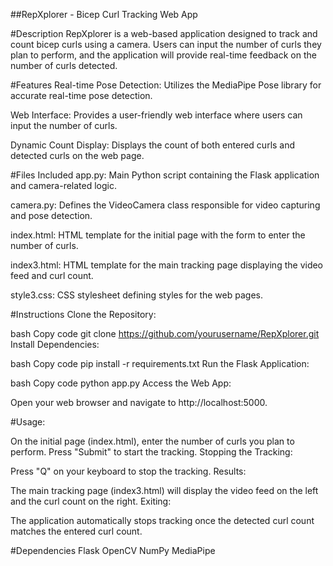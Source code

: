 ##RepXplorer - Bicep Curl Tracking Web App

#Description
RepXplorer is a web-based application designed to track and count bicep curls using a camera. Users can input the number of curls they plan to perform, and the application will provide real-time feedback on the number of curls detected.

#Features
Real-time Pose Detection: Utilizes the MediaPipe Pose library for accurate real-time pose detection.

Web Interface: Provides a user-friendly web interface where users can input the number of curls.

Dynamic Count Display: Displays the count of both entered curls and detected curls on the web page.

#Files Included
app.py: Main Python script containing the Flask application and camera-related logic.

camera.py: Defines the VideoCamera class responsible for video capturing and pose detection.

index.html: HTML template for the initial page with the form to enter the number of curls.

index3.html: HTML template for the main tracking page displaying the video feed and curl count.

style3.css: CSS stylesheet defining styles for the web pages.

#Instructions
Clone the Repository:

bash
Copy code
git clone https://github.com/yourusername/RepXplorer.git
Install Dependencies:

bash
Copy code
pip install -r requirements.txt
Run the Flask Application:

bash
Copy code
python app.py
Access the Web App:

Open your web browser and navigate to http://localhost:5000.

#Usage:

On the initial page (index.html), enter the number of curls you plan to perform.
Press "Submit" to start the tracking.
Stopping the Tracking:

Press "Q" on your keyboard to stop the tracking.
Results:

The main tracking page (index3.html) will display the video feed on the left and the curl count on the right.
Exiting:

The application automatically stops tracking once the detected curl count matches the entered curl count.

#Dependencies
Flask
OpenCV
NumPy
MediaPipe
